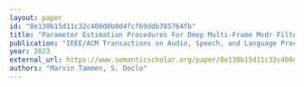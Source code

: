 ```yaml
---
layout: paper
id: "8e130b15d11c32c400d0b0d4fcf69ddb785764fb"
title: "Parameter Estimation Procedures For Deep Multi-Frame Mvdr Filtering For Single-Microphone Speech Enhancement"
publication: "IEEE/ACM Transactions on Audio, Speech, and Language Processing"
year: 2023
external_url: https://www.semanticscholar.org/paper/8e130b15d11c32c400d0b0d4fcf69ddb785764fb
authors: "Marvin Tammen, S. Doclo"
---
```

